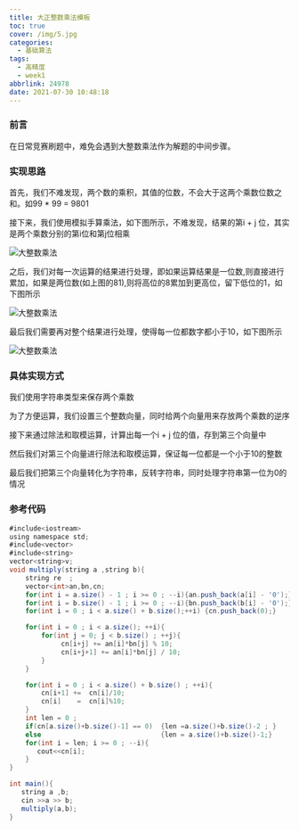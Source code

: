 ```yaml
---
title: 大正整数乘法模板
toc: true
cover: /img/5.jpg
categories:
  - 基础算法
tags:
  - 高精度
  - week1
abbrlink: 24978
date: 2021-07-30 10:48:18
---
```

### 前言

在日常竞赛刷题中，难免会遇到大整数乘法作为解题的中间步骤。<!-- more -->

### 实现思路

首先，我们不难发现，两个数的乘积，其值的位数，不会大于这两个乘数位数之和。如99 * 99 = 9801

接下来，我们使用模拟手算乘法，如下图所示，不难发现，结果的第i + j 位，其实是两个乘数分别的第i位和第j位相乘

![大整数乘法](/img/dzs1.jpg)

 之后，我们对每一次运算的结果进行处理，即如果运算结果是一位数,则直接进行累加，如果是两位数(如上图的81),则将高位的8累加到更高位，留下低位的1，如下图所示

![大整数乘法](/img/dzs2.jpg)

 最后我们需要再对整个结果进行处理，使得每一位都数字都小于10，如下图所示

![大整数乘法](/img/dzs3.jpg)

### **具体实现方式**

我们使用字符串类型来保存两个乘数

为了方便运算，我们设置三个整数向量，同时给两个向量用来存放两个乘数的逆序

接下来通过除法和取模运算，计算出每一个i + j 位的值，存到第三个向量中

然后我们对第三个向量进行除法和取模运算，保证每一位都是一个小于10的整数

最后我们把第三个向量转化为字符串，反转字符串，同时处理字符串第一位为0的情况

### 参考代码

```java
#include<iostream>
using namespace std;
#include<vector>
#include<string>
vector<string>v;
void multiply(string a ,string b){
    string re  ;
    vector<int>an,bn,cn;
    for(int i = a.size() - 1 ; i >= 0 ; --i){an.push_back(a[i] - '0');}
    for(int i = b.size() - 1 ; i >= 0 ; --i){bn.push_back(b[i] - '0');}
    for(int i = 0 ; i < a.size() + b.size();++i) {cn.push_back(0);}

    for(int i = 0 ; i < a.size(); ++i){
        for(int j = 0; j < b.size() ; ++j){
             cn[i+j] += an[i]*bn[j] % 10;
             cn[i+j+1] += an[i]*bn[j] / 10;
        }
    }

    for(int i = 0 ; i < a.size() + b.size() ; ++i){
        cn[i+1] +=  cn[i]/10;
        cn[i]    =  cn[i]%10;
    }
    int len = 0 ;
    if(cn[a.size()+b.size()-1] == 0)  {len =a.size()+b.size()-2 ; }
    else                              {len = a.size()+b.size()-1;}
    for(int i = len; i >= 0 ; --i){
       cout<<cn[i];
    }
}

int main(){
   string a ,b;
   cin >>a >> b;
   multiply(a,b);
}
```







  



  

